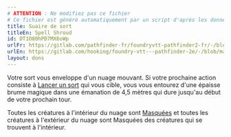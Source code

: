 ```yaml
---
# ATTENTION : Ne modifiez pas ce fichier
# Ce fichier est généré automatiquement par un script d'après les données du module Foundry VTT officiel et de sa traduction
title: Suaire de sort
titleEn: Spell Shroud
id: DT1O80hPD7MX6oWp
urlFr: https://gitlab.com/pathfinder-fr/foundryvtt-pathfinder2-fr/-/blob/master/data/feats/DT1O80hPD7MX6oWp.htm
urlEn: https://gitlab.com/hooking/foundry-vtt---pathfinder-2e/-/blob/master/packs/data/feats.db/spell-shroud.json
layout: dons
---
```

Votre sort vous enveloppe d'un nuage mouvant. Si votre prochaine action consiste à [Lancer un sort](../actions/lancer-un-sort.html) qui vous cible, vous vous entourez d'une épaisse brume magique dans une émanation de 4,5 mètres qui dure jusqu'au début de votre prochain tour.

Toutes les créatures à l'intérieur du nuage sont [Masquées](../conditions/masqué.html) et toutes les créatures à l'extérieur du nuage sont Masquées des créatures qui se trouvent à l'intérieur.
